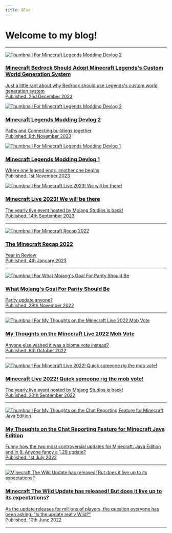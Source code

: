 ```yaml
---
title: Blog
---
```


# Welcome to my blog!

<div class="col">
<hr style="height: 2px; border-width: 0; color: gray; background-color: gray;" />
    <div class="indent">
        <a href="/blog/bedrock-world-gen">
            <div class="row">
                <div class="col-3">
                    <img loading="lazy" class="img-fluid" src="../.vuepress/public/assets/images/blog/YmVkcm9jay13b3JsZC1nZW4=.png" alt="Thumbnail For Minecraft Legends Modding Devlog 2" />
                </div>
                <div class="col">
                    <h3>Minecraft Bedrock Should Adopt Minecraft Legends's Custom World Generation System</h3>
                    <p></p>
                    <div>Just a little rant about why Bedrock should use Legends's custom world generation system</div>
                    <div class="text-muted">Published: 2nd December 2023</div>
                    <p></p>
                </div>
            </div>
        </a>
    </div>
    <div class="indent">
        <a href="/blog/legends-modding-devlog/devlog-2">
            <div class="row">
                <div class="col-3">
                    <img loading="lazy" class="img-fluid" src="../.vuepress/public/assets/images/blog/legends-modding/devlog-2-aW1hZ2UtOQ==.png" alt="Thumbnail For Minecraft Legends Modding Devlog 2" />
                </div>
                <div class="col">
                    <h3>Minecraft Legends Modding Devlog 2</h3>
                    <p></p>
                    <div>Paths and Connecting buildings together</div>
                    <div class="text-muted">Published: 8th November 2023</div>
                    <p></p>
                </div>
            </div>
        </a>
    </div>
    <div class="indent">
        <a href="/blog/legends-modding-devlog/devlog-1">
            <div class="row">
                <div class="col-3">
                    <img loading="lazy" class="img-fluid" src="../.vuepress/public/assets/images/blog/legends-modding/devlog-1-aW1hZ2UtMQ==.png" alt="Thumbnail For Minecraft Legends Modding Devlog 1" />
                </div>
                <div class="col">
                    <h3>Minecraft Legends Modding Devlog 1</h3>
                    <p></p>
                    <div>Where one legend ends, another one begins</div>
                    <div class="text-muted">Published: 1st November 2023</div>
                    <p></p>
                </div>
            </div>
        </a>
    </div>
    <div class="indent">
        <a href="/blog/minecraft-live-2023">
            <div class="row">
                <div class="col-3">
                    <img loading="lazy" class="img-fluid" src="../.vuepress/public/assets/images/blog/TWluZWNyYWZ0TGl2ZTIwMjM=.png" alt="Thumbnail For Minecraft Live 2023! We will be there!" />
                </div>
                <div class="col">
                    <h3>Minecraft Live 2023! We will be there</h3>
                    <p></p>
                    <div>The yearly live event hosted by Mojang Studios is back!</div>
                    <div class="text-muted">Published: 14th September 2023</div>
                    <p></p>
                </div>
            </div>
        </a>
    </div>
    <hr style="height: 2px; border-width: 0; color: gray; background-color: gray;" />
    <div class="indent">
        <a href="/blog/minecraft-recap-22">
            <div class="row">
                <div class="col-3">
                    <img loading="lazy" class="img-fluid" src="../.vuepress/public/assets/images/blog/TWluZWNyYWZ0TGl2ZTIwMjI=.png" alt="Thumbnail For Minecraft Recap 2022" />
                </div>
                <div class="col">
                    <h3>The Minecraft Recap 2022</h3>
                    <p></p>
                    <div>Year in Review</div>
                    <div class="text-muted">Published: 4th January 2023</div>
                    <p></p>
                </div>
            </div>
        </a>
    </div>
    <hr style="height: 2px; border-width: 0; color: gray; background-color: gray;" />
    <div class="indent">
        <a href="/blog/mojang-parity-goal">
            <div class="row">
                <div class="col-3">
                    <img loading="lazy" class="img-fluid" src="../.vuepress/public/assets/images/blog/UGFyaXR5.png" alt="Thumbnail For What Mojang's Goal For Parity Should Be" />
                </div>
                <div class="col">
                    <h3>What Mojang's Goal For Parity Should Be</h3>
                    <p></p>
                    <div>Parity update anyone?</div>
                    <div class="text-muted">Published: 29th November 2022</div>
                    <p></p>
                </div>
            </div>
        </a>
    </div>
    <hr style="height: 2px; border-width: 0; color: gray; background-color: gray;" />
    <div class="indent">
        <a href="/blog/mob-vote-2022">
            <div class="row">
                <div class="col-3">
                    <img loading="lazy" class="img-fluid" src="../.vuepress/public/assets/images/blog/TWluZWNyYWZ0TGl2ZTIwMjI=.png" alt="Thumbnail For My Thoughts on the Minecraft Live 2022 Mob Vote" />
                </div>
                <div class="col">
                    <h3>My Thoughts on the Minecraft Live 2022 Mob Vote</h3>
                    <p></p>
                    <div>Anyone else wished it was a biome vote instead?</div>
                    <div class="text-muted">Published: 8th October 2022</div>
                    <p></p>
                </div>
            </div>
        </a>
    </div>
    <hr style="height: 2px; border-width: 0; color: gray; background-color: gray;" />
    <div class="indent">
        <a href="/blog/minecraft-live-2022">
            <div class="row">
                <div class="col-3">
                    <img loading="lazy" class="img-fluid" src="../.vuepress/public/assets/images/blog/TWluZWNyYWZ0TGl2ZTIwMjI=.png" alt="Thumbnail For Minecraft Live 2022! Quick someone rig the mob vote!" />
                </div>
                <div class="col">
                    <h3>Minecraft Live 2022! Quick someone rig the mob vote!</h3>
                    <p></p>
                    <div>The yearly live event hosted by Mojang Studios is back!</div>
                    <div class="text-muted">Published: 20th September 2022</div>
                    <p></p>
                </div>
            </div>
        </a>
    </div>
    <hr style="height: 2px; border-width: 0; color: gray; background-color: gray;" />
    <div class="indent">
        <a href="/blog/chat_report_thoughts">
            <div class="row">
                <div class="col-3">
                    <img loading="lazy" class="img-fluid" src="../.vuepress/public/assets/images/blog/image.png" alt="Thumbnail For My Thoughts on the Chat Reporting Feature for Minecraft Java Edition" />
                </div>
                <div class="col">
                    <h3>My Thoughts on the Chat Reporting Feature for Minecraft Java Edition</h3>
                    <p></p>
                    <div>Funny how the two most controversial updates for Minecraft: Java Edition end in 9. Anyone fancy a 1.29 update?</div>
                    <div class="text-muted">Published: 1st July 2022</div>
                    <p></p>
                </div>
            </div>
        </a>
    </div>
    <hr style="height: 2px; border-width: 0; color: gray; background-color: gray;" />
    <div class="indent">
        <a href="/blog/wild_update_review">
            <div class="row">
                <div class="col-3">
                    <img loading="lazy" class="img-fluid" src="../.vuepress/public/assets/images/blog/banner.png" alt="Minecraft The Wild Update has released! But does it live up to its expectations?" />
                </div>
                <div class="col">
                    <h3>Minecraft The Wild Update has released! But does it live up to its expectations?</h3>
                    <p></p>
                    <div>As the update releases for millions of players, the question everyone has been asking, "Is the update really Wild?"</div>
                    <div class="text-muted">Published: 10th June 2022</div>
                    <p></p>
                </div>
            </div>
        </a>
    </div>
    <hr style="height: 2px; border-width: 0; color: gray; background-color: gray;" />
</div>
